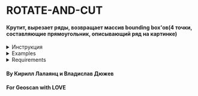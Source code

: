 # ROTATE-AND-CUT
#### Крутит, вырезает ряды, возвращает массив bounding box'ов(4 точки, составляющие прямоугольник, описывающий ряд на картинке)  

<details><summary>Инструкция</summary>
<p>

```python3

import bb_getter.bb_getter2 as bbox_getter  
'''
name : str
        path to image
save_path : str
    save path for plots
verbose : int
    0 - no info; 1 - results, important info; 2 - every step
intensity : {'keypoint', 'kmeansmask'}
    way of calculating intensity of a row ('keypoint' - by keypoint; 'kmeansmask' - by k-means mask)
smooth : bool
    smooth intensity hist (True; False)
'''

bboxes = bbox_getter.get_bb(name, intensity = "keypoints", smooth = False, save_path=save_path, verbose=0)

```

</p>
</details>

<details><summary>Examples</summary>
<p>
В example.ipynb можно попробовать алгоритм на разных картинках из example_images. 
</p>
</details>

<details><summary>Requirements</summary>
<p>

* python3
* pip install -r requirements.txt

</p>
</details>

#### By Кирилл Лалаянц и Владислав Дюжев  
#### For Geoscan with LOVE